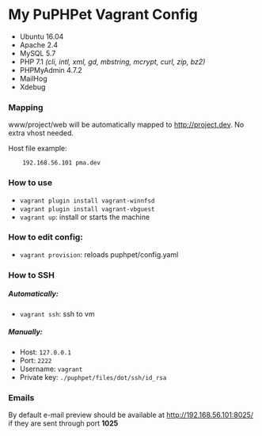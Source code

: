 # My PuPHPet Vagrant Config

- Ubuntu 16.04
- Apache 2.4
- MySQL 5.7
- PHP 7.1 _(cli, intl, xml, gd, mbstring, mcrypt, curl, zip, bz2)_
- PHPMyAdmin 4.7.2
- MailHog
- Xdebug

### Mapping

www/project/web will be automatically mapped to http://project.dev. No extra vhost needed.


Host file example: 

        192.168.56.101 pma.dev


### How to use

- `vagrant plugin install vagrant-winnfsd`
- `vagrant plugin install vagrant-vbguest`
- `vagrant up`: install or starts the machine


### How to edit config:

- `vagrant provision`: reloads puphpet/config.yaml


### How to SSH

##### Automatically:
- `vagrant ssh`: ssh to vm

##### Manually:
- Host: `127.0.0.1`
- Port: `2222`
- Username: `vagrant`
- Private key: `./puphpet/files/dot/ssh/id_rsa`

### Emails
By default e-mail preview should be available at http://192.168.56.101:8025/ if they are sent through port **1025**
